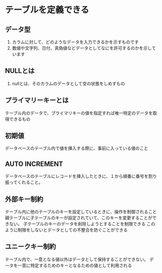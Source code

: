 # テーブルを定義できる

## データ型
1. カラムに対して、どのようなデータを入力できるかを示すものです
2. 数値や文字列、日付、真偽値などデータとしてなにを許可するのかを示しています

## NULLとは
1. nullとは、そのカラムのデータとして空の状態をしめすもの

## プライマリーキーとは
テーブル内のデータで、プライマリキーの値を指定すれば唯一特定のデータを取得できるもの

## 初期値
データベースのテーブル内で値を挿入する際に、事前に入っている値のこと

## AUTO INCREMENT
データベースのテーブルにレコードを挿入したときに、１から順番に番号を割り振ってくれること。

## 外部キー制約
テーブル内に他のテーブルのキーを設定しているときに、操作を制御されること
親テーブルに子テーブルのキーが設定されていて、このキーを変更することができない。
子テーブルのキーのデータを削除しようとすることを制限できる
このように制限をしないとデータとしての不整合を防ぐことができる

## ユニークキー制約
テーブル内で、一意となる値以外はデータとして保持することができない。
データを一意に特定するためのキーとなるための値として利用される